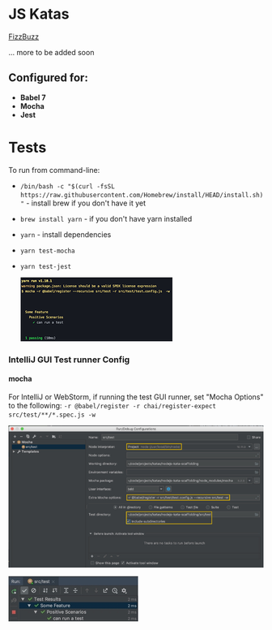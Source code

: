 
# JS Katas
[FizzBuzz](src/test/Katas/FizzBuzz.md)

... more to be added soon

## Configured for:
 - **Babel 7**
 - **Mocha**
 - **Jest**

# Tests

To run from command-line:
- `/bin/bash -c "$(curl -fsSL https://raw.githubusercontent.com/Homebrew/install/HEAD/install.sh)"` - install brew if you don't have it yet
- `brew install yarn` - if you don't have yarn installed
- `yarn` - install dependencies
- `yarn test-mocha`
- `yarn test-jest`


    ![example of running tests with mocha](https://github.com/dschinkel/nodejs-kata-scaffolding/raw/master/images/console-run-tests.png)

### IntelliJ GUI Test runner Config

#### mocha
For IntelliJ or WebStorm, if running the test GUI runner, set "Mocha Options" to the following: `-r @babel/register -r chai/register-expect src/test/**/*.spec.js -w`

![example of running tests with mocha](https://github.com/dschinkel/nodejs-kata-scaffolding/raw/master/images/intellij-mocha-test-configuration.png)

![example of running tests with mocha](https://github.com/dschinkel/nodejs-kata-scaffolding/raw/master/images/intellij-mocha-test-gui-run.png)

